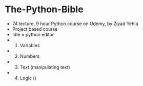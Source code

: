 # The-Python-Bible

- 74 lecture, 9 hour Python course on Udemy, by Ziyad Yehia
- Project based course
- Idle = python editor
- 1. Variables
- 2. Numbers
- 3. Text (manipulating text)
- 4. Logic ()